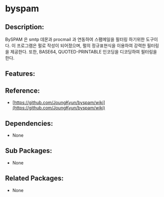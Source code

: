 # byspam

## Description:

BySPAM 은 smtp 데몬과 procmail 과 연동하여 스팸메일을 필터링 하기위한 도구이다. 이 프로그램은 펄로 작성이 되어졌으며, 펄의 정규표현식을 이용하여 강력한 필터링을 제공한다. 또한, BASE64, QUOTED-PRINTABLE 인코딩을 디코딩하여 필터링을 한다.

## Features:

## Reference:

* [https://github.com/JoungKyun/byspam/wiki](https://github.com/JoungKyun/byspam/wiki)

## Dependencies:

* None

## Sub Packages:

* None

## Related Packages:

* None

